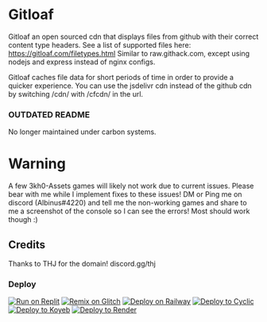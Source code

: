 # Gitloaf
Gitloaf an open sourced cdn that displays files from github with their correct content type headers. See a list of supported files here: https://gitloaf.com/filetypes.html Similar to raw.githack.com, except using nodejs and express instead of nginx configs.

Gitloaf caches file data for short periods of time in order to provide a quicker experience.
You can use the jsdelivr cdn instead of the github cdn by switching /cdn/ with /cfcdn/ in the url.

### OUTDATED README
No longer maintained under carbon systems.

# Warning
A few 3kh0-Assets games will likely not work due to current issues. Please bear with me while I implement fixes to these issues! DM or Ping me on discord (Albinus#4220) and tell me the non-working games and share to me a screenshot of the console so I can see the errors! Most should work though :)

## Credits
Thanks to THJ for the domain! discord.gg/thj

### Deploy
[![Run on Replit](https://binbashbanana.github.io/deploy-buttons/buttons/remade/replit.svg)](https://replit.com/github/carbonutilities/gitloaf)
[![Remix on Glitch](https://binbashbanana.github.io/deploy-buttons/buttons/remade/glitch.svg)](https://glitch.com/edit/#!/import/github/carbonutilities/gitloaf)
[![Deploy on Railway](https://binbashbanana.github.io/deploy-buttons/buttons/remade/railway.svg)](https://railway.app/new/template?template=https://github.com/carbonutilities/gitloaf)
[![Deploy to Cyclic](https://binbashbanana.github.io/deploy-buttons/buttons/remade/cyclic.svg)](https://app.cyclic.sh/api/app/deploy/carbonutilities/gitloaf)
[![Deploy to Koyeb](https://binbashbanana.github.io/deploy-buttons/buttons/remade/koyeb.svg)](https://app.koyeb.com/deploy?type=git&repository=github.com/carbonutilities/gitloaf&branch=main&name=gitloaf)
[![Deploy to Render](https://binbashbanana.github.io/deploy-buttons/buttons/remade/render.svg)](https://render.com/deploy?repo=https://github.com/carbonutilities/gitloaf)
